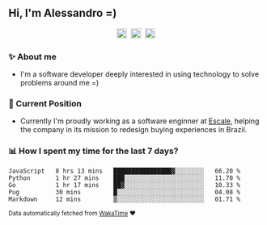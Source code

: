 ## Hi, I'm Alessandro =)

<p align="center">
  <a href="https://www.linkedin.com/in/alessandro-costa-dev/"><img src="https://img.shields.io/badge/-alessandro--costa--dev-%233f7ec6?style=flat-square&logo=Linkedin&logoColor=white" height="20"/></a>&nbsp;&nbsp;<a href="https://medium.com/@alessandro_costa"><img src="https://img.shields.io/badge/-%40alessandro__costa-%20black?style=flat-square&logo=Medium" height="20"/></a>&nbsp;&nbsp;<a href="mailto:alessandro96fc@gmail.com"><img src="https://img.shields.io/badge/-alessandro96fc%40gmail.com-%23c14438?style=flat-square&logo=Gmail&logoColor=white" height="20"/></a>
</p>

### :sparkles: About me

- I'm a software developer deeply interested in using technology to solve problems around me =)

### :office: Current Position 

-  Currently I'm proudly working as a software enginner at [Escale](https://github.com/escaletech), helping the company in its mission to redesign buying experiences in Brazil.

### :bar_chart: How I spent my time for the last 7 days?

<!--START_SECTION:waka-->
```text
JavaScript   8 hrs 13 mins   ████████████████▓░░░░░░░░   66.20 % 
Python       1 hr 27 mins    ███░░░░░░░░░░░░░░░░░░░░░░   11.70 % 
Go           1 hr 17 mins    ██▓░░░░░░░░░░░░░░░░░░░░░░   10.33 % 
Pug          30 mins         █░░░░░░░░░░░░░░░░░░░░░░░░   04.08 % 
Markdown     12 mins         ▒░░░░░░░░░░░░░░░░░░░░░░░░   01.71 % 
```
<!--END_SECTION:waka-->

<sub>Data automatically fetched from [WakaTime](https://wakatime.com/) :heart:</sub>

